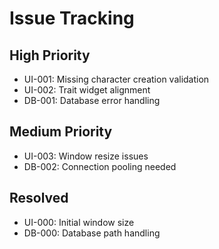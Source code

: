 # Issue Tracking

## High Priority
- UI-001: Missing character creation validation
- UI-002: Trait widget alignment
- DB-001: Database error handling

## Medium Priority
- UI-003: Window resize issues
- DB-002: Connection pooling needed

## Resolved
- UI-000: Initial window size
- DB-000: Database path handling 